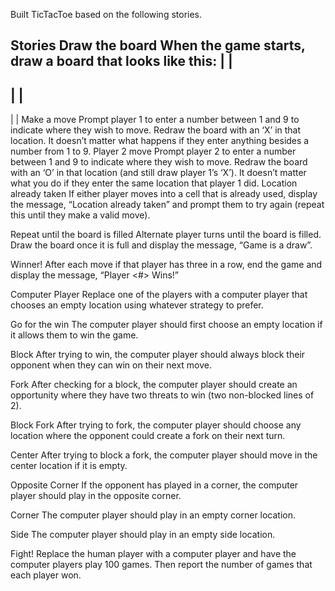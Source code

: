 Built TicTacToe based on the following stories.

Stories
Draw the board
When the game starts, draw a board that looks like this:
   |   |
---------
   |   |
---------
   |   |
Make a move
Prompt player 1 to enter a number between 1 and 9 to indicate where they wish to move. Redraw the board with an ‘X’ in that location. It doesn’t matter what happens if they enter anything besides a number from 1 to 9.
Player 2 move
Prompt player 2 to enter a number between 1 and 9 to indicate where they wish to move. Redraw the board with an ‘O’ in that location (and still draw player 1’s ‘X’). It doesn’t matter what you do if they enter the same location that player 1 did.
Location already taken
If either player moves into a cell that is already used, display the message,
“Location already taken” and prompt them to try again (repeat this until they make a valid move).

Repeat until the board is filled
Alternate player turns until the board is filled.
Draw the board once it is full and display the message, “Game is a draw”.

Winner!
After each move if that player has three in a row,
end the game and display the message, “Player <#> Wins!”

Computer Player
Replace one of the players with a computer player that
chooses an empty location using whatever strategy to prefer.

Go for the win
The computer player should first choose an empty location if it allows them to win the game.

Block
After trying to win, the computer player should always block their opponent when they can win on their next move.

Fork
After checking for a block, the computer player should create an
opportunity where they have two threats to win (two non-blocked lines of 2).

Block Fork
After trying to fork, the computer player should choose any location where the opponent could create a fork on their next turn.

Center
After trying to block a fork, the computer player should move in the center location if it is empty.

Opposite Corner
If the opponent has played in a corner, the computer player should play in the opposite corner.

Corner
The computer player should play in an empty corner location.

Side
The computer player should play in an empty side location.

Fight!
Replace the human player with a computer player and have the computer players play 100 games. Then report the number of games that each player won.

